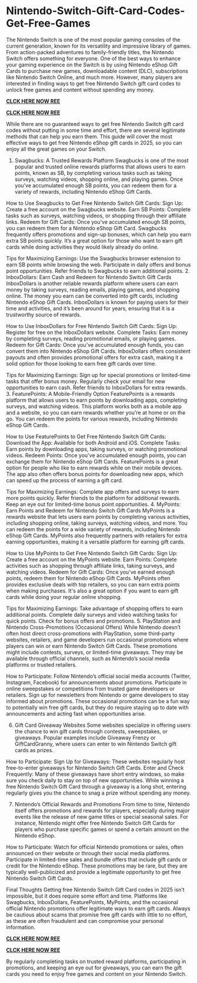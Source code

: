 # Nintendo-Switch-Gift-Card-Codes-Get-Free-Games
The Nintendo Switch is one of the most popular gaming consoles of the current generation, known for its versatility and impressive library of games. From action-packed adventures to family-friendly titles, the Nintendo Switch offers something for everyone. One of the best ways to enhance your gaming experience on the Switch is by using Nintendo eShop Gift Cards to purchase new games, downloadable content (DLC), subscriptions like Nintendo Switch Online, and much more. However, many players are interested in finding ways to get free Nintendo Switch gift card codes to unlock free games and content without spending any money.

**[CLCK HERE NOW REE](https://tinyurl.com/nintendocard20)**

**[CLCK HERE NOW REE](https://tinyurl.com/nintendocard20)**

While there are no guaranteed ways to get free Nintendo Switch gift card codes without putting in some time and effort, there are several legitimate methods that can help you earn them. This guide will cover the most effective ways to get free Nintendo eShop gift cards in 2025, so you can enjoy all the great games on your Switch.

1. Swagbucks: A Trusted Rewards Platform
Swagbucks is one of the most popular and trusted online rewards platforms that allows users to earn points, known as SB, by completing various tasks such as taking surveys, watching videos, shopping online, and playing games. Once you’ve accumulated enough SB points, you can redeem them for a variety of rewards, including Nintendo eShop Gift Cards.

How to Use Swagbucks to Get Free Nintendo Switch Gift Cards:
Sign Up: Create a free account on the Swagbucks website.
Earn SB Points: Complete tasks such as surveys, watching videos, or shopping through their affiliate links.
Redeem for Gift Cards: Once you’ve accumulated enough SB points, you can redeem them for a Nintendo eShop Gift Card.
Swagbucks frequently offers promotions and sign-up bonuses, which can help you earn extra SB points quickly. It’s a great option for those who want to earn gift cards while doing activities they would likely already do online.

Tips for Maximizing Earnings:
Use the Swagbucks browser extension to earn SB points while browsing the web.
Participate in daily offers and bonus point opportunities.
Refer friends to Swagbucks to earn additional points.
2. InboxDollars: Earn Cash and Redeem for Nintendo Switch Gift Cards
InboxDollars is another reliable rewards platform where users can earn money by taking surveys, reading emails, playing games, and shopping online. The money you earn can be converted into gift cards, including Nintendo eShop Gift Cards. InboxDollars is known for paying users for their time and activities, and it’s been around for years, ensuring that it is a trustworthy source of rewards.

How to Use InboxDollars for Free Nintendo Switch Gift Cards:
Sign Up: Register for free on the InboxDollars website.
Complete Tasks: Earn money by completing surveys, reading promotional emails, or playing games.
Redeem for Gift Cards: Once you’ve accumulated enough funds, you can convert them into Nintendo eShop Gift Cards.
InboxDollars offers consistent payouts and often provides promotional offers for extra cash, making it a solid option for those looking to earn free gift cards over time.

Tips for Maximizing Earnings:
Sign up for special promotions or limited-time tasks that offer bonus money.
Regularly check your email for new opportunities to earn cash.
Refer friends to InboxDollars for extra rewards.
3. FeaturePoints: A Mobile-Friendly Option
FeaturePoints is a rewards platform that allows users to earn points by downloading apps, completing surveys, and watching videos. This platform works both as a mobile app and a website, so you can earn rewards whether you're at home or on the go. You can redeem the points for various rewards, including Nintendo eShop Gift Cards.

How to Use FeaturePoints to Get Free Nintendo Switch Gift Cards:
Download the App: Available for both Android and iOS.
Complete Tasks: Earn points by downloading apps, taking surveys, or watching promotional videos.
Redeem Points: Once you've accumulated enough points, you can exchange them for Nintendo eShop Gift Cards.
FeaturePoints is a great option for people who like to earn rewards while on their mobile devices. The app also often offers bonus points for downloading new apps, which can speed up the process of earning a gift card.

Tips for Maximizing Earnings:
Complete app offers and surveys to earn more points quickly.
Refer friends to the platform for additional rewards.
Keep an eye out for limited-time bonus point opportunities.
4. MyPoints: Earn Points and Redeem for Nintendo Switch Gift Cards
MyPoints is a rewards website that lets users earn points by completing various activities, including shopping online, taking surveys, watching videos, and more. You can redeem the points for a wide variety of rewards, including Nintendo eShop Gift Cards. MyPoints also frequently partners with retailers for extra earning opportunities, making it a versatile platform for earning gift cards.

How to Use MyPoints to Get Free Nintendo Switch Gift Cards:
Sign Up: Create a free account on the MyPoints website.
Earn Points: Complete activities such as shopping through affiliate links, taking surveys, and watching videos.
Redeem for Gift Cards: Once you’ve earned enough points, redeem them for Nintendo eShop Gift Cards.
MyPoints often provides exclusive deals with top retailers, so you can earn extra points when making purchases. It's also a great option if you want to earn gift cards while doing your regular online shopping.

Tips for Maximizing Earnings:
Take advantage of shopping offers to earn additional points.
Complete daily surveys and video watching tasks for quick points.
Check for bonus offers and promotions.
5. PlayStation and Nintendo Cross-Promotions (Occasional Offers)
While Nintendo doesn’t often host direct cross-promotions with PlayStation, some third-party websites, retailers, and game developers run occasional promotions where players can win or earn Nintendo Switch Gift Cards. These promotions might include contests, surveys, or limited-time giveaways. They may be available through official channels, such as Nintendo’s social media platforms or trusted retailers.

How to Participate:
Follow Nintendo’s official social media accounts (Twitter, Instagram, Facebook) for announcements about promotions.
Participate in online sweepstakes or competitions from trusted game developers or retailers.
Sign up for newsletters from Nintendo or game developers to stay informed about promotions.
These occasional promotions can be a fun way to potentially win free gift cards, but they do require staying up to date with announcements and acting fast when opportunities arise.

6. Gift Card Giveaway Websites
Some websites specialize in offering users the chance to win gift cards through contests, sweepstakes, or giveaways. Popular examples include Giveaway Frenzy or GiftCardGranny, where users can enter to win Nintendo Switch gift cards as prizes.

How to Participate:
Sign Up for Giveaways: These websites regularly host free-to-enter giveaways for Nintendo Switch Gift Cards.
Enter and Check Frequently: Many of these giveaways have short entry windows, so make sure you check daily to stay on top of new opportunities.
While winning a free Nintendo Switch Gift Card through a giveaway is a long shot, entering regularly gives you the chance to snag a prize without spending any money.

7. Nintendo’s Official Rewards and Promotions
From time to time, Nintendo itself offers promotions and rewards for players, especially during major events like the release of new game titles or special seasonal sales. For instance, Nintendo might offer free Nintendo Switch Gift Cards for players who purchase specific games or spend a certain amount on the Nintendo eShop.

How to Participate:
Watch for official Nintendo promotions or sales, often announced on their website or through their social media platforms.
Participate in limited-time sales and bundle offers that include gift cards or credit for the Nintendo eShop.
These promotions may be rare, but they are typically well-publicized and provide a legitimate opportunity to get free Nintendo Switch Gift Cards.

Final Thoughts
Getting free Nintendo Switch Gift Card codes in 2025 isn’t impossible, but it does require some effort and time. Platforms like Swagbucks, InboxDollars, FeaturePoints, MyPoints, and the occasional official Nintendo promotions offer legitimate ways to earn gift cards. Always be cautious about scams that promise free gift cards with little to no effort, as these are often fraudulent and can compromise your personal information.

**[CLCK HERE NOW REE](https://tinyurl.com/nintendocard20)**

**[CLCK HERE NOW REE](https://tinyurl.com/nintendocard20)**

By regularly completing tasks on trusted reward platforms, participating in promotions, and keeping an eye out for giveaways, you can earn the gift cards you need to enjoy free games and content on your Nintendo Switch.
